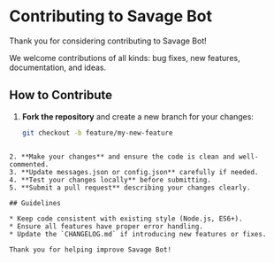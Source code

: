# Contributing to Savage Bot

Thank you for considering contributing to Savage Bot!  

We welcome contributions of all kinds: bug fixes, new features, documentation, and ideas.

## How to Contribute

1. **Fork the repository** and create a new branch for your changes:
   ```bash
   git checkout -b feature/my-new-feature
````

2. **Make your changes** and ensure the code is clean and well-commented.
3. **Update messages.json or config.json** carefully if needed.
4. **Test your changes locally** before submitting.
5. **Submit a pull request** describing your changes clearly.

## Guidelines

* Keep code consistent with existing style (Node.js, ES6+).
* Ensure all features have proper error handling.
* Update the `CHANGELOG.md` if introducing new features or fixes.

Thank you for helping improve Savage Bot!
